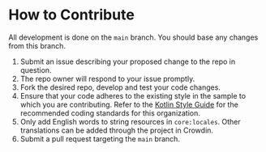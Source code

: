# How to Contribute

All development is done on the `main` branch. You should base any changes from this branch.

1. Submit an issue describing your proposed change to the repo in question.
2. The repo owner will respond to your issue promptly.
3. Fork the desired repo, develop and test your code changes.
4. Ensure that your code adheres to the existing style in the sample to which you are contributing. 
Refer to the [Kotlin Style Guide](https://android.github.io/kotlin-guides/style.html) for the recommended coding standards for this organization.
5. Only add English words to string resources in `core:locales`. Other translations can be added through the project in Crowdin.
6. Submit a pull request targeting the `main` branch.